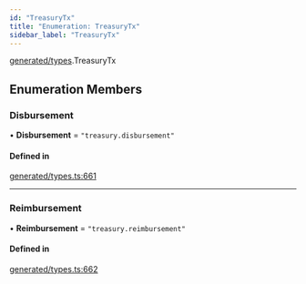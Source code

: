 ```yaml
---
id: "TreasuryTx"
title: "Enumeration: TreasuryTx"
sidebar_label: "TreasuryTx"
---
```


[generated/types](../../../../modules/Generated/Types/Types.md).TreasuryTx

## Enumeration Members

### Disbursement

• **Disbursement** = ``"treasury.disbursement"``

#### Defined in

[generated/types.ts:661](https://github.com/PolymeshAssociation/polymesh-sdk/blob/5a778578/src/generated/types.ts#L661)

___

### Reimbursement

• **Reimbursement** = ``"treasury.reimbursement"``

#### Defined in

[generated/types.ts:662](https://github.com/PolymeshAssociation/polymesh-sdk/blob/5a778578/src/generated/types.ts#L662)
